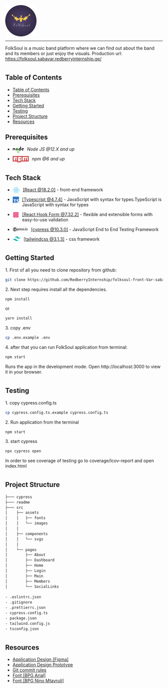  <div style="display:flex; align-items: center">
  <img src="readme/assets/Logo.png" alt="logo" height="100" style="margin-right: 20px" />
</div>

---

FolkSoul is a music band platform where we can find out about the band and its members or just enjoy the visuals.
Production url: https://folksoul.sabavar.redberryinternship.ge/

#

## Table of Contents

- [Table of Contents](#table-of-contents)
- [Prerequisites](#prerequisites)
- [Tech Stack](#tech-stack)
- [Getting Started](#getting-started)
- [Testing](#testing)
- [Project Structure](#project-structure)
- [Resources](#resources)

## Prerequisites

- <img style="padding-right:10px;" align="left"  src="readme/assets/NodeJs.png"   height="22"/> <p>_Node JS @12.X and up_</p>
- <img style="padding-right:10px;" align="left"  src="readme/assets/Npm.png"   height="20"/> <p>_npm @6 and up_</p>

#

## Tech Stack

- <img style="padding-right:10px;" align="left"  src="readme/assets/React.png"   height="20"/> <p><a href="https://reactjs.org/" target="_blank">[React @18.2.0]</a> - front-end framework<p/>

- <img style="padding-right:10px;" align="left"  src="readme/assets/Typescript.png"   height="20"/> <p><a href="https://www.typescriptlang.org/" target="_blank">[Typescript @4.7.4]</a> - JavaScript with syntax for types.TypeScript is JavaScript with syntax for types<p/>

- <img style="padding-right:10px;" align="left"  src="readme/assets/ReactHookForm.png"   height="20"/> <p><a href="https://react-hook-form.com/" target="_blank">[React Hook Form @7.32.2]</a> - flexible and extensible forms with easy-to-use validation<p/>

- <img style="padding-right:10px;" align="left"  src="readme/assets/Cypress.png"   height="15"/> <p><a href="https://www.cypress.io/" target="_blank">[cypress @10.3.0]</a> - JavaScript End to End Testing Framework<p/>

- <img style="padding-right:10px;" align="left"  src="readme/assets/TailwindLogo.png"   height="15"/> <p><a href="https://tailwindcss.com/" target="_blank">[tailwindcss @3.1.3]</a> - css framework<p/>

#

## Getting Started

1\. First of all you need to clone repository from github:

```sh
git clone https://github.com/RedberryInternship/folksoul-front-Var-saba.git
```

2\. Next step requires install all the dependencies.

```sh
npm install
```

or

```sh
yarn install
```

3\. copy .env

```sh
cp .env.example .env
```

4\. after that you can run FolkSoul application from terminal:

```sh
npm start
```

Runs the app in the development mode. Open http://localhost:3000 to view it in your browser.

#

## Testing

1\. copy cypress.config.ts

```sh
cp cypress.config.ts.example cypress.config.ts
```

2\. Run application from the terminal

```sh
npm start
```

3\. start cypress

```sh
npx cypress open
```

In order to see coverage of testing go to coverage/lcov-report and open index.html

#

## Project Structure

```bash
├─── cypress
├─── readme
├─── src
│    ├── assets
│    │   ├── fonts
│    │   └── images
│    │
│    ├── components
│    │   └── svgs
│    │
│    └── pages
│        ├── About
│        ├── Dashboard
│        ├── Home
│        ├── Login
│        ├── Main
│        ├── Members
│        └── SocialLinks

- .eslintrc.json
- .gitignore
- .prettierrc.json
- cypress.config.ts
- package.json
- tailwind.config.js
- tsconfig.json

```

#

## Resources

- [Application Design [Figma]](https://www.figma.com/file/ferG8kznuy5s0hMhMZa2Hi/FolkSoul---Bootcamp?node-id=0%3A1)
- [Application Design Prototype](https://www.figma.com/proto/ferG8kznuy5s0hMhMZa2Hi/FolkSoul-Bootcamp?node-id=0%3A1&scaling=contain&page-id=0%3A1)
- [Git commit rules](https://redberry.gitbook.io/resources/git-is-semantikuri-komitebi)
- [Font [BPG Arial]](https://fonts.ge/ka/font/13/BPG-Arial)
- [Font [BPG Nino Mtavruli]](https://fonts.ge/ka/font/143/BPG-Nino-Mtavruli)
